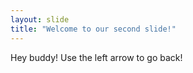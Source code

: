 ```yaml
---
layout: slide
title: "Welcome to our second slide!"
---
```

Hey buddy!
Use the left arrow to go back!